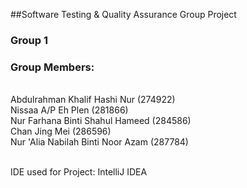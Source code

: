 ##Software Testing & Quality Assurance Group Project

<h3>Group 1</h3>

<h3>Group Members:</h3>

<br>Abdulrahman Khalif Hashi Nur (274922)
<br>Nissaa A/P Eh Plen (281866)
<br>Nur Farhana Binti Shahul Hameed (284586)
<br>Chan Jing Mei (286596)
<br>Nur 'Alia Nabilah Binti Noor Azam (287784)


<br>IDE used for Project: IntelliJ IDEA

